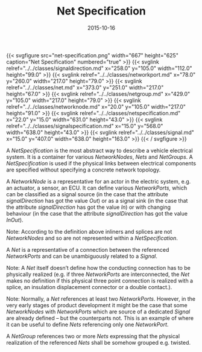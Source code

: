 ﻿---
title: Net Specification
toc: false
type: specs
layout: diagram
date: "2015-10-16"
draft: false
specification: VEC
version: 1.1.2
documentType: "Recommendation"
elementType: Diagram
classes:
  - SignalDirection
  - NetworkPort
  - Net
  - NetGroup
  - NetworkNode
  - NetSpecification
  - SignalSpecification
  - Signal
menu:
  VEC-1.1.2:    
    parent: connectivity
    identifier: connectivity/net-specification
    weight: 1006002 

# Prev/next pager order (if `docs_section_pager` enabled in `params.toml`)
weight: 1006002
---
{{< svgfigure src="net-specification.png" width="667" height="625" caption="Net Specification" numbered="true" >}}
  {{< svglink relref="../../classes/signaldirection.md" x="258.0" y="105.0" width="112.0" height="99.0" >}}
  {{< svglink relref="../../classes/networkport.md" x="78.0" y="260.0" width="217.0" height="79.0" >}}
  {{< svglink relref="../../classes/net.md" x="373.0" y="251.0" width="217.0" height="67.0" >}}
  {{< svglink relref="../../classes/netgroup.md" x="429.0" y="105.0" width="217.0" height="79.0" >}}
  {{< svglink relref="../../classes/networknode.md" x="20.0" y="105.0" width="217.0" height="91.0" >}}
  {{< svglink relref="../../classes/netspecification.md" x="22.0" y="15.0" width="631.0" height="43.0" >}}
  {{< svglink relref="../../classes/signalspecification.md" x="15.0" y="568.0" width="638.0" height="43.0" >}}
  {{< svglink relref="../../classes/signal.md" x="15.0" y="407.0" width="638.0" height="163.0" >}}
{{< / svgfigure >}}
<p> A <i>NetSpecification</i> is the most abstract way to describe a vehicle electrical system. It is a container for various <i>NetworkNodes</i>, <i>Nets</i> and <i>NetGroups</i>. A <i>NetSpecification </i>is used if the physical links between electrical components are specified without specifying a concrete network topology.     </p>      <p> A <i>NetworkNode</i> is a representative for an actor in the electric system, e.g. an actuator, a sensor, an ECU. It can define various <i>NetworkPorts,</i> which can be classified as a signal source (in the case that the attribute <i>signalDirection</i> has got the value <i>Out</i>) or as a signal sink (in the case that the attribute <i>signalDirection</i> has got the value <i>In</i>) or with changing behaviour (in the case that the attribute <i>signalDirection</i> has got the value <i>InOut</i>).     </p>      <p> Note: According to the definition above inliners and splices are not <i>NetworkNodes</i> and so are not represented within a <i>NetSpecification</i>.     </p>      <p> A <i>Net</i> is a representative of a connection between the referenced <i>NetworkPorts</i> and can be unambiguously related to a <i>Signal</i>.     </p>      <p> Note: A <i>Net</i> itself doesn’t define how the conducting connection has to be physically realized (e.g. if three <i>NetworkPorts</i> are interconnected, the <i>Net </i>makes no definition if this physical three point connection is realized with a splice, an insulation displacement connector or a double contact.).     </p>      <p> Note: Normally, a <i>Net</i> references at least two <i>NetworkPorts</i>. However, in the very early stages of product development it might be the case that some <i>NetworkNodes</i> with <i>NetworkPorts</i> which are source of a dedicated <i>Signal</i> are already defined – but the counterparts not. This is an example of where it can be useful to define <i>Nets</i> referencing only one <i>NetworkPort</i>.     </p>      <p> A <i>NetGroup</i> references two or more <i>Nets</i> expressing that the physical realization of the referenced <i>Nets</i> shall be somehow grouped e.g. twisted.      </p>